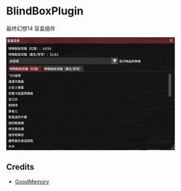# BlindBoxPlugin

最终幻想14 盲盒插件

![image1.png](./images/image1.png)

## Credits

- [GoodMemory](https://github.com/VergilGao/GoodMemoryCN/blob/master/GoodMemory/GameFunctions.cs)
